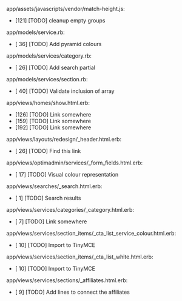 app/assets/javascripts/vendor/match-height.js:
  * [121] [TODO] cleanup empty groups

app/models/service.rb:
  * [ 36] [TODO] Add pyramid colours

app/models/services/category.rb:
  * [ 26] [TODO] Add search partial

app/models/services/section.rb:
  * [ 40] [TODO] Validate inclusion of array

app/views/homes/show.html.erb:
  * [126] [TODO] Link somewhere
  * [159] [TODO] Link somewhere
  * [192] [TODO] Link somewhere

app/views/layouts/redesign/_header.html.erb:
  * [ 26] [TODO] Find this link

app/views/optimadmin/services/_form_fields.html.erb:
  * [ 17] [TODO] Visual colour representation

app/views/searches/_search.html.erb:
  * [  1] [TODO] Search results

app/views/services/categories/_category.html.erb:
  * [  7] [TODO] Link somewhere

app/views/services/section_items/_cta_list_service_colour.html.erb:
  * [ 10] [TODO] Import to TinyMCE

app/views/services/section_items/_cta_list_white.html.erb:
  * [ 10] [TODO] Import to TinyMCE

app/views/services/sections/_affiliates.html.erb:
  * [  9] [TODO] Add lines to connect the affiliates

